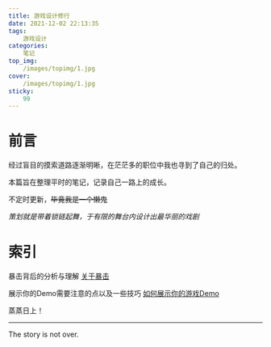 ```yaml
---
title: 游戏设计修行
date: 2021-12-02 22:13:35
tags:
    游戏设计
categories:
    笔记
top_img:
    /images/topimg/1.jpg
cover:
    /images/topimg/1.jpg
sticky:
    99
---
```


# 前言

经过盲目的摸索道路逐渐明晰，在茫茫多的职位中我也寻到了自己的归处。

本篇旨在整理平时的笔记，记录自己一路上的成长。

不定时更新，~~毕竟我是一个懒鬼~~ 



*策划就是带着锁链起舞，于有限的舞台内设计出最华丽的戏剧*


# 索引


暴击背后的分析与理解
[关于暴击](https://blockedbyrain.github.io/2021/12/01/note/about-critical-hit/)

展示你的Demo需要注意的点以及一些技巧
[如何展示你的游戏Demo](https://blockedbyrain.github.io/2021/12/15/note/show-your-game/)

蒸蒸日上！

[]()

---

The story is not over.

